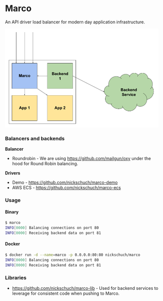 Marco
=====

An API driver load balancer for modern day application infrastructure.

![Diagram](/docs/diagram.png "Diagram")

### Balancers and backends

**Balancer**

* Roundrobin - We are using https://github.com/mailgun/oxy under the hood for Round Robin balancing.

**Drivers**

* Demo - https://github.com/nickschuch/marco-demo
* AWS ECS - https://github.com/nickschuch/marco-ecs

### Usage

#### Binary

```bash
$ marco
INFO[0000] Balancing connections on port 80             
INFO[0000] Receiving backend data on port 81 
```

#### Docker

```bash
$ docker run -d --name=marco -p 0.0.0.0:80:80 nickschuch/marco
INFO[0000] Balancing connections on port 80             
INFO[0000] Receiving backend data on port 81 
```

### Libraries

* https://github.com/nickschuch/marco-lib - Used for backend services to leverage for consistent code when pushing to Marco.
